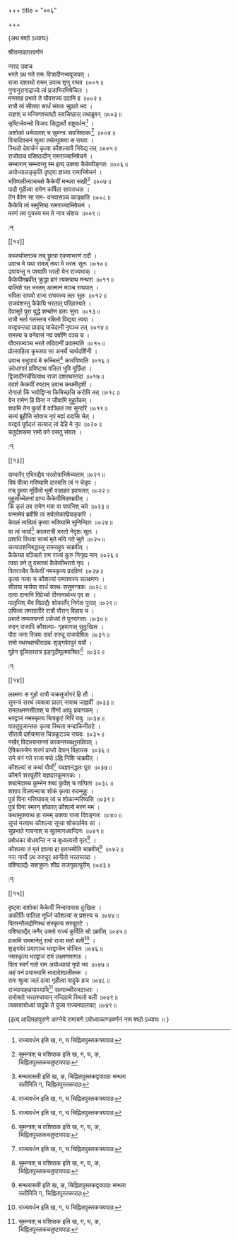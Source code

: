 +++
title = "००६"

+++

\{अथ षष्ठो ऽध्यायः\}

श्रीरामावतारवर्णनं

नारद उवाच  
भरते ऽथ गते रामः पित्रादीनभ्यपूजयत् ।  
राजा दशरथो रामम् उवाच शृणु राघव ॥००१॥  
गुणानुरागाद्राज्ये त्वं प्रजाभिरभिषेचितः ।  
मनसाहं प्रभाते ते यौवराज्यं ददामि ह ॥००२॥  
रात्रौ त्वं सीतया सार्धं संयतः सुव्रतो भव ।  
राज्ञश् च मन्त्रिणश्चाष्टौ सवसिष्ठास् तथाब्रुवन्   ॥००३॥  
सृष्टिर्जयन्तो विजयः सिद्धार्थो राष्ट्रवर्धनः[^१]   ।  
अशोको धर्मपालश् च सुमन्त्रः सवसिष्ठकः[^२]   ॥००४॥  
पित्रादिवचनं श्रुत्वा तथेत्युक्त्वा स राघवः ।  
स्थितो देवार्चनं कृत्वा कौशल्यायै निवेद्य तत् ॥००५॥  
राजोवाच वसिष्ठादीन् रामराज्याभिषेचने ।  
सम्भारान् सम्भवन्तु स्म इत्य् उक्त्वा कैकेयीङ्गतः ॥००६॥  
अयोध्यालङ्कृतिं दृष्ट्वा ज्ञात्वा रामाभिषेचनं   ।  
भविष्यतीत्याचचक्षे कैकेयीं मन्थरा सखी[^३]   ॥००७॥  
पादौ गृहीत्वा रामेण कर्षिता सापराधतः ।  
तेन वैरेण सा राम- वनवासञ्च काङ्क्षति ॥००८॥  
कैकेयि त्वं समुत्तिष्ठ रामराज्याभिषेचनं ।  
मरणं तव पुत्रस्य मम ते नात्र संशयः ॥००९॥  
    
:न्  
    
[^१]: राज्यवर्धन इति ख, ग, घ चिह्नितपुस्तकत्रयपाठः  
    
[^२]: सुमन्त्रश् च वशिष्ठक इति ख, ग, घ, ङ,  
चिह्नितपुस्तकचतुष्टयपाठः  
    
[^३]: मन्थरासती इति ख, ङ, चिह्नितपुस्तकद्वयपाठः मन्थरा  
सतीमिति ग, चिह्नितपुस्तकपाठः  

[[१२]]
    
कब्जयोक्तञ्च तच् छ्रुत्वा एकमाभरणं ददौ ।  
उवाच मे यथा रामस् तथा मे भरतः सुतः ॥०१०॥  
उपायन्तु न पश्यामि भरतो येन राज्यभाक् ।  
कैकेयीमब्रवीत् क्रुद्धा हारं त्यक्त्वाथ मन्थरा ॥०११॥  
बालिशे रक्ष भरतम् आत्मानं माञ्च राघवात् ।  
भविता राघवो राजा राघवस्य ततः सुतः ॥०१२॥  
राजवंशस्तु कैकेयि भरतात् परिहास्यते ।  
देवासुरे पुरा युद्धे शम्बरेण हताः सुराः ॥०१३॥  
रात्रौ भर्ता गतस्तत्र रक्षितो विद्यया त्वया ।  
वरद्वयन्तदा प्रादाद् याचेदानीं नृपञ्च तत् ॥०१४॥  
रामस्य च वनेवासं नव वर्षाणि पञ्च च ।  
यौवराज्यञ्च भरते तदिदानीं प्रदास्यति ॥०१५॥  
प्रोत्साहिता कुब्जया सा अनर्थे चार्थदर्शिनी ।  
उवाच सदुपायं मे कच्चित्तं[^१] कारयिष्यति ॥०१६॥  
क्रोधागारं प्रविष्टाथ पतिता भुवि मूर्छिता ।  
द्विजादीनर्चयित्वाथ राजा दशरथस्तदा ॥०१७॥  
ददर्श केकयीं रुष्टाम् उवाच कथमीदृशी   ।  
रोगार्ता किं भयोद्विग्ना किमिच्छसि करोमि तत् ॥०१८॥  
येन रामेण हि विना न जीवामि मुहूर्तकम् ।  
शपामि तेन कुर्यां वै वाञ्छितं तव सुन्दरि ॥०१९॥  
सत्यं ब्रूहीति सोवाच नृपं मह्यं ददासि चेत् ।  
वरद्वयं पूर्वदत्तं सत्यात् त्वं देहि मे नृप ॥०२०॥  
चतुर्दशसमा रामो वने वसतु संयतः ।  
    
:न्  
    
[^१]: कथितमिति ख, ङ, चिह्नितपुस्तकद्वयपाठः  

[[१३]]
    
सम्भारैर् एभिरद्यैव भरतोत्राभिषेच्यताम् ॥०२१॥  
विषं पीत्वा मरिष्यामि दास्यसि त्वं न चेन्नृप ।  
तच् छ्रुत्वा मूर्छितो भूमौ वज्राहत इवापतत् ॥०२२॥  
मुहूर्ताच्चेतनां प्राप्य कैकेयीमिदमब्रवीत् ।  
किं कृतं तव रामेण मया वा पापनिश् चये ॥०२३॥  
यन्मामेवं ब्रवीषि त्वं सर्वलोकाप्रियङ्करि ।  
केवलं त्वत्प्रियं कृत्वा भविष्यामि सुनिन्दितः ॥०२४॥  
या त्वं भार्या[^१] कालरात्री भरतो नेदृशः सुतः   ।  
प्रशाधि विधवा राज्यं मृते मयि गते सुते ॥०२५॥  
सत्यपाशनिबद्धस्तु राममाहूय चाब्रवीत् ।  
कैकेय्या वञ्चितो राम राज्यं कुरु निगृह्य माम् ॥०२६॥  
त्वया वने तु वस्तव्यं कैकेयीभरतो नृपः ।  
पितरञ्चैव कैकेयीं नमस्कृत्य प्रदक्षिणं ॥०२७॥  
कृत्वा नत्वा च कौशल्यां समाश्वस्य सलक्ष्मणः   ।  
सीतया भार्यया सार्धं सरथः ससुमन्त्रकः ॥०२८॥  
दत्वा दानानि विप्रेभ्यो दीनानाथेभ्य एव सः ।  
मातृभिश् चैव विप्राद्यैः शोकार्तैर् निर्गतः पुरात्   ॥०२९॥  
उषित्वा तमसातीरे रात्रौ पौरान् विहाय च ।  
प्रभाते तमपश्यन्तो ऽयोध्यां ते पुनरागताः ॥०३०॥  
रुदन् राजापि कौशल्या- गृहमागात् सुदुःखितः ।  
पौरा जना स्त्रियः सर्वा रुरुदू राजयोषितः ॥०३१॥  
रामो रथस्थश्चीराढ्यः शृङ्गवेरपुरं ययौ   ।  
गुहेन पूजितस्तत्र इङ्गुदीमूलमाश्रितः[^२] ॥०३२॥  
    
:न्  
    
[^१]: न त्वं भार्या इति ग, घ, छ, चिह्नितपुस्तकत्रयपाठः  
    
[^२]: संश्रित इति ग, घ, चिह्नितपुस्तकद्वयपाठः  

[[१४]]
    
लक्ष्मणः स गुहो रात्रौ चक्रतुर्जागरं हि तौ ।  
सुमन्त्रं सरथं त्यक्त्वा प्रातर् नावाथ जाह्नवीं   ॥०३३॥  
रामलक्ष्मणसीताश् च तीर्णा आपुः प्रयागकम्   ।  
भरद्वाजं नमस्कृत्य चित्रकूटं गिरिं ययुः   ॥०३४॥  
वास्तुपूजान्ततः कृत्वा स्थिता मन्दाकिनीतटे ।  
सीतायै दर्शयामास चित्रकूटञ्च राघवः ॥०३५॥  
नखैर् विदारयन्तन्तां काकन्तच्चक्षुराक्षिपत् ।  
ऐषिकास्त्रेण शरणं प्राप्तो देवान् विहायसः ॥०३६॥  
रामे वनं गते राजा षष्ठे ऽह्नि निशि चाब्रवीत् ।  
कौशल्यां स कथां पौर्वां[^१] यदज्ञानद्धतः पुरा   ॥०३७॥  
कौमारे शरयूतीरे यज्ञदत्तकुमारकः ।  
शब्दभेदाच्च कुम्भेन शब्दं कुर्वंश् च तत्पिता ॥०३८॥  
शशाप विलपन्मात्रा शोकं कृत्वा रुदन्मुहुः   ।  
पुत्रं विना मरिष्यावस् त्वं च शोकान्मरिष्यसि ॥०३९॥  
पुत्रं विना स्मरन् शोकात् कौशल्ये मरणं मम ।  
कथामुक्त्वाथ हा रामम् उक्त्वा राजा दिवङ्गतः ॥०४०॥  
सुप्तं मत्त्वाथ कौशल्या सुप्ता शोकार्तमेव सा ।  
सुप्रभाते गायनाश् च सूतमागधवन्दिनः ॥०४१॥  
प्रबोधका बोधयन्ति न च बुध्यत्यसौ मृतः[^२] ।  
कौशल्या तं मृतं ज्ञात्वा हा हतास्मीति चाब्रवीत्[^३]   ॥०४२॥  
नरा नार्यो ऽथ रुरुदुर् आनीतो भरतस्तदा ।  
वशिष्ठाद्यैः सशत्रुघ्नः शीघ्रं राजगृहात्पुरीम्   ॥०४३॥  
    
:न्  
    
[^१]: पूर्वामिति ग, ङ, चिह्नितपुस्तकद्वयपाठः  
    
[^२]: नृप इति ङ, चिह्नितपुस्तकपाठः  
    
[^३]: चापतदिति ङ, चिह्नितपुस्तकपाठः  

[[१५]]
    
दृष्ट्वा सशोकां कैकेयीं निन्दयामास दुःखितः   ।  
अकीर्तिः पातिता मूर्ध्नि कौशल्यां स प्रशस्य च ॥०४४॥  
पितरन्तैलद्रोणिस्थं संस्कृत्य सरयूतटे ।  
वशिष्ठाद्यैर् जनैर् उक्तो राज्यं कुर्विति सो ऽब्रवीत् ॥०४५॥  
व्रजामि राममानेतुं रामो राजा मतो बली[^१] ।  
शृङ्गवेरं प्रयागञ्च भरद्वाजेन भोजितः ॥०४६॥  
नमस्कृत्य भरद्वाजं रामं लक्ष्मणमागतः   ।  
पिता स्वर्गं गतो राम अयोध्यायां नृपो भव ॥०४७॥  
अहं वनं प्रयास्यामि त्वदादेशप्रतीक्षकः ।  
रामः श्रुत्वा जलं दत्वा गृहीत्वा पादुके व्रज   ॥०४८॥  
राज्यायाहन्नयास्यामि[^२] सत्याच्चीरजटाधरः ।  
रामोक्तो भरतश्चायान् नन्दिग्रामे स्थितो बली ॥०४९॥  
त्यक्त्वायोध्यां पादुके ते पूज्य राज्यमपालयत् ॥०४९॥  
    
\{इत्य् आदिमहापुराणे आग्नेये रामायणे ऽयोध्याकाण्डवर्णनं नाम षष्ठो ऽध्यायः ॥  }
    